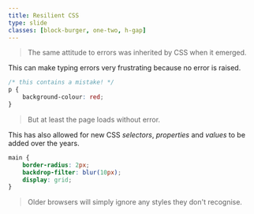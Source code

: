 ```yaml
---
title: Resilient CSS
type: slide
classes: [block-burger, one-two, h-gap]
---
```


> The same attitude to errors was inherited by CSS when it emerged.

This can make typing errors very frustrating because no error is raised.

```css
/* this contains a mistake! */
p {
    background-colour: red;
}
```
> But at least the page loads without error.

This has also allowed for new CSS *selectors*, *properties* and *values* to be added over the years.

```css
main {
    border-radius: 2px;
    backdrop-filter: blur(10px);
    display: grid;
}
```

> Older browsers will simply ignore any styles they don't recognise.